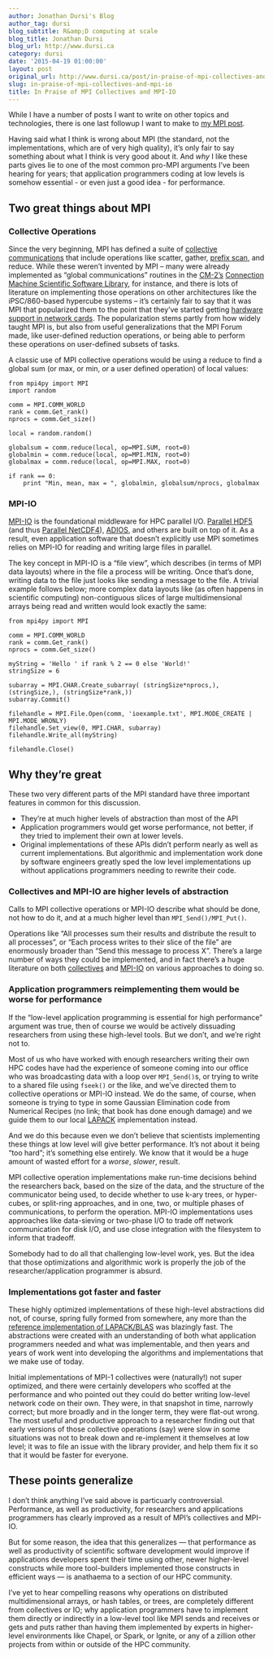 ```yaml
---
author: Jonathan Dursi's Blog
author_tag: dursi
blog_subtitle: R&amp;D computing at scale
blog_title: Jonathan Dursi
blog_url: http://www.dursi.ca
category: dursi
date: '2015-04-19 01:00:00'
layout: post
original_url: http://www.dursi.ca/post/in-praise-of-mpi-collectives-and-mpi-io.html
slug: in-praise-of-mpi-collectives-and-mpi-io
title: In Praise of MPI Collectives and MPI-IO
---
```


<p>While I have a number of posts I want to write on other topics and technologies, there is one last followup I want to make to <a href="http://www.dursi.ca/hpc-is-dying-and-mpi-is-killing-it/">my MPI post</a>.</p>


<p>Having said what I think is wrong about MPI (the standard, not the implementations, which are of very high quality), it’s only fair to say something about what I think is very good about it.  And <em>why</em> I like these parts gives lie to one of the most common pro-MPI arguments I’ve been hearing for years; that application programmers coding at low levels is somehow essential - or even just a good idea - for performance.</p>


<h2 id="two-great-things-about-mpi">Two great things about MPI</h2>

<h3 id="collective-operations">Collective Operations</h3>
<p>Since the very beginning, MPI has defined a suite of <a href="https://computing.llnl.gov/tutorials/mpi/#Collective_Communication_Routines">collective communications</a> that include operations like scatter, gather, <a href="http://en.wikipedia.org/wiki/Prefix_sum">prefix scan</a>, and reduce.  While these weren’t invented by MPI – many were already implemented as “global communications” routines in the <a href="http://en.wikipedia.org/wiki/Connection_Machine">CM-2’s</a> <a href="http://ieeexplore.ieee.org/xpl/articleDetails.jsp?arnumber=365582">Connection Machine Scientific Software Library</a>, for instance, and there is lots of literature on implementing those operations on other architectures like the iPSC/860-based hypercube systems – it’s certainly fair to say that it was MPI that popularized them to the point that they’ve started getting <a href="http://www.mellanox.com/page/products_dyn?product_family=104&amp;menu_section=73">hardware support in network cards</a>. The popularization stems partly from how widely taught MPI is, but also from useful generalizations that the MPI Forum made, like user-defined reduction operations, or being able to perform these operations on user-defined subsets of tasks.</p>


<p>A classic use of MPI collective operations would be using a reduce to find a global sum (or max, or min, or a user defined operation) of local values:</p>


<pre><code class="language-python">from mpi4py import MPI
import random

comm = MPI.COMM_WORLD
rank = comm.Get_rank()
nprocs = comm.Get_size()

local = random.random()

globalsum = comm.reduce(local, op=MPI.SUM, root=0)
globalmin = comm.reduce(local, op=MPI.MIN, root=0)
globalmax = comm.reduce(local, op=MPI.MAX, root=0)

if rank == 0:
    print "Min, mean, max = ", globalmin, globalsum/nprocs, globalmax
</code></pre>

<h3 id="mpi-io">MPI-IO</h3>

<p><a href="http://beige.ucs.indiana.edu/I590/node86.html">MPI-IO</a> is the foundational middleware for HPC parallel I/O.  <a href="https://hdfgroup.org/HDF5/PHDF5/">Parallel HDF5</a> (and thus <a href="http://www.unidata.ucar.edu/software/netcdf/docs_rc/parallel_io.html">Parallel NetCDF4</a>), <a href="https://www.olcf.ornl.gov/center-projects/adios/">ADIOS</a>, and others are built on top of it.  As a result, even application software that doesn’t explicitly use MPI sometimes relies on MPI-IO for reading and writing large files in parallel.</p>


<p>The key concept in MPI-IO is a “file view”, which describes (in terms of MPI data layouts) where in the file a process will be writing.  Once that’s done, writing data to the file just looks like sending a message to the file.  A trivial example follows below; more complex data layouts like (as often happens in scientific computing) non-contiguous slices of large multidimensional arrays being read and written would look exactly the same:</p>


<pre><code class="language-python">from mpi4py import MPI

comm = MPI.COMM_WORLD
rank = comm.Get_rank()
nprocs = comm.Get_size()

myString = 'Hello ' if rank % 2 == 0 else 'World!'
stringSize = 6

subarray = MPI.CHAR.Create_subarray( (stringSize*nprocs,), (stringSize,), (stringSize*rank,))
subarray.Commit()

filehandle = MPI.File.Open(comm, 'ioexample.txt', MPI.MODE_CREATE | MPI.MODE_WRONLY)
filehandle.Set_view(0, MPI.CHAR, subarray)
filehandle.Write_all(myString)

filehandle.Close()
</code></pre>

<h2 id="why-theyre-great">Why they’re great</h2>

<p>These two very different parts of the MPI standard have three important features in common for this discussion.</p>


<ul>
  <li>They’re at much higher levels of abstraction than most of the API</li>
  <li>Application programmers would get worse performance, not better, if they tried to implement their own at lower levels.</li>
  <li>Original implementations of these APIs didn’t perform nearly as well as current implementations.  But algorithmic and implementation work done by software engineers greatly sped the low level implementations up without applications programmers needing to rewrite their code.</li>
</ul>

<h3 id="collectives-and-mpi-io-are-higher-levels-of-abstraction">Collectives and MPI-IO are higher levels of abstraction</h3>

<p>Calls to MPI collective operations or MPI-IO describe what should be done, not how to do it, and at a much higher level than <code>MPI_Send()/MPI_Put()</code>.</p>


<p>Operations like “All processes sum their results and distribute the result to all processes”, or “Each process writes to their slice of the file” are enormously broader than “Send this message to process X”.  There’s a large number of ways they could be implemented, and in fact there’s a huge literature on both <a href="https://scholar.google.ca/scholar?q=mpi+collectives">collectives</a> and <a href="https://scholar.google.ca/scholar?q=mpi-io">MPI-IO</a> on various approaches to doing so.</p>


<h3 id="application-programmers-reimplementing-them-would-be-worse-for-performance">Application programmers reimplementing them would be worse for performance</h3>

<p>If the “low-level application programming is essential for high performance” argument was true, then of course we would be actively dissuading researchers from using these high-level tools.  But we don’t, and we’re right not to.</p>


<p>Most of us who have worked with enough researchers writing their own HPC codes have had the experience of someone coming into our office who was broadcasting data with a loop over <code>MPI_Send()</code>s, or trying to write to a shared file using <code>fseek()</code> or the like, and we’ve directed them to collective operations or MPI-IO instead.  We do the same, of course, when someone is trying to type in some Gaussian Elimination code from Numerical Recipes (no link; that book has done enough damage) and we guide them to our local <a href="http://en.wikipedia.org/wiki/LAPACK">LAPACK</a> implementation instead.</p>


<p>And we do this because even we don’t believe that scientists implementing these things at low level will give better performance.  It’s not about it being “too hard”; it’s something else entirely.  We know that it would be a huge amount of wasted effort for a <em>worse</em>, <em>slower</em>, result.</p>


<p>MPI collective operation implementations make run-time decisions behind the researchers back, based on the size of the data, and the structure of the communicator being used, to decide whether to use k-ary trees, or hyper-cubes, or split-ring approaches, and in one, two, or multiple phases of communications, to perform the operation.  MPI-IO implementations uses approaches like data-sieving or two-phase I/O to trade off network communication for disk I/O, and use close integration with the filesystem to inform that tradeoff.</p>


<p>Somebody had to do all that challenging low-level work, yes.  But the idea that those optimizations and algorithmic work is properly the job of the researcher/application programmer is absurd.</p>


<h3 id="implementations-got-faster-and-faster">Implementations got faster and faster</h3>

<p>These highly optimized implementations of these high-level abstractions did not, of course, spring fully formed from somewhere, any more than the <a href="http://www.netlib.org/lapack/">reference implementation of LAPACK/BLAS</a> was blazingly fast.  The abstractions were created with an understanding of both what application programmers needed and what was implementable, and then years and years of work went into developing the algorithms and implementations that we make use of today.</p>


<p>Initial implementations of MPI-1 collectives were (naturally!) not super optimized, and there were certainly developers who scoffed at the performance and who pointed out they could do better writing low-level network code on their own.  They were, in that snapshot in time, narrowly correct; but more broadly and in the longer term, they were flat-out wrong.  The most useful and productive approach to a researcher finding out that early versions of those collective operations (say) were slow in some situations was not to break down and re-implement it themselves at low level; it was to file an issue with the library provider, and help them fix it so that it would be faster for everyone.</p>


<h2 id="these-points-generalize">These points generalize</h2>

<p>I don’t think anything I’ve said above is particuarly controversial. Performance, as well as productivity, for researchers and applications programmers has clearly improved as a result of MPI’s collectives and MPI-IO.</p>


<p>But for some reason, the idea that this generalizes — that performance as well as productivity of scientific software development would improve if applications developers spent their time using other, newer higher-level constructs while more tool-builders implemented those constructs in efficient ways — is anathaema to a section of our HPC community.</p>


<p>I’ve yet to hear compelling reasons why operations on distributed multidimensional arrays, or hash tables, or trees, are completely different from collectives or IO; why application programmers have to implement them directly or indirectly in a low-level tool like MPI sends and receives or gets and puts rather than having them implemented by experts in higher-level environments like Chapel, or Spark, or Ignite, or any of a zillion other projects from within or outside of the HPC community.</p>